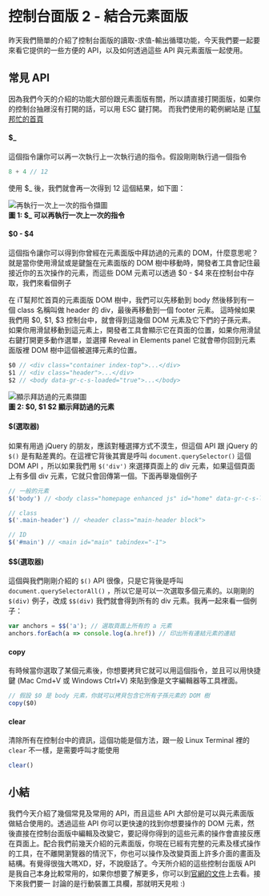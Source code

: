 # 控制台面版 2 - 結合元素面版
昨天我們簡單的介紹了控制台面版的讀取-求值-輸出循環功能，今天我們要一起要來看它提供的一些方便的 API，以及如何透過這些 API 與元素面版一起使用。

## 常見 API
因為我們今天的介紹的功能大部份跟元素面版有關，所以請直接打開面版，如果你的控制台抽屜沒有打開的話，可以用 ESC 鍵打開。
而我們使用的範例網站是 [iT幫邦忙的首頁](https://ithelp.ithome.com.tw/)

#### $_
這個指令讓你可以再一次執行上一次執行過的指令。假設剛剛執行過一個指令
```js
8 + 4 // 12 
```
使用 $_ 後，我們就會再一次得到 12 這個結果，如下圖：

![再執行一次上一次的指令擷圖](https://www.dropbox.com/s/t4rq3p6s6otxskd/redo-the-command.jpg?raw=1)  
**圖 1: $_ 可以再執行一次上一次的指令**

#### $0 - $4
這個指令讓你可以得到你曾經在元素面版中拜訪過的元素的 DOM，什麼意思呢？就是當你使用滑鼠或是鍵盤在元素面版的 DOM 樹中移動時，開發者工具會記住最接近你的五次操作的元素，而這些 DOM 元素可以透過 $0 - $4 來在控制台中存取，我們來看個例子

在 iT幫邦忙首頁的元素面版 DOM 樹中，我們可以先移動到 body 然後移到有一個 class 名稱叫做 header 的 div，最後再移動到一個 footer 元素。
這時候如果我們用 $0, $1, $3 控制台中，就會得到這幾個 DOM 元素及它下們的子孫元素。如果你用滑鼠移動到這元素上，開發者工具會顯示它在頁面的位置，如果你用滑鼠右鍵打開更多動作選單，並選擇 Reveal in Elements panel 它就會帶你回到元素面版裡 DOM 樹中這個被選擇元素的位置。

```js
$0 // <div class="container index-top">...</div>
$1 // <div class="header">...</div>
$2 // <body data-gr-c-s-loaded="true">...</body>
```

![顯示拜訪過的元素擷圖](https://www.dropbox.com/s/5cstj5yf6sb8tn6/remember-dom.jpg?raw=1)  
**圖 2: $0, $1 $2 顯示拜訪過的元素**

#### $(選取器)
如果有用過 jQuery 的朋友，應該對種選擇方式不漠生，但這個 API 跟 jQuery 的 `$()` 是有點差異的。在這裡它背後其實是呼叫 `document.querySelector()` 這個 DOM API ，所以如果我們用 `$('div')` 來選擇頁面上的 div 元素，如果這個頁面上有多個 div 元素，它就只會回傳第一個。下面再舉幾個例子

```js
// 一般的元素
$('body') // <body class="homepage enhanced js" id="home" data-gr-c-s-loaded="true">

// class
$('.main-header') // <header class="main-header block">

// ID
$('#main') // <main id="main" tabindex="-1">
```
#### $$(選取器)
這個與我們剛剛介紹的 `$()` API 很像，只是它背後是呼叫 `document.querySelectorAll()` ，所以它是可以一次選取多個元素的。以剛剛的 `$(div)` 例子，改成 `$$(div)` 我們就會得到所有的 div 元素。我再一起來看一個例子：

```js
var anchors = $$('a'); // 選取頁面上所有的 a 元素
anchors.forEach(a => console.log(a.href)) // 印出所有連結元素的連結

```

#### copy
有時候當你選取了某個元素後，你想要拷貝它就可以用這個指令，並且可以用快捷鍵 (Mac Cmd+V 或 Windows Ctrl+V) 來貼到像是文字編輯器等工具裡面。
```js
// 假設 $0 是 body 元素，你就可以拷貝包含它所有子孫元素的 DOM 樹
copy($0)
```

#### clear
清除所有在控制台中的資訊，這個功能是個方法，跟一般 Linux Terminal 裡的 `clear` 不一樣，是需要呼叫才能使用
```js
clear()
```

## 小結
我們今天介紹了幾個常見及常用的 API，而且這些 API 大部份是可以與元素面版做結合使用的。透過這些 API 你可以更快速的找到你想要操作的 DOM 元素，然後直接在控制台面版中編輯及改變它，要記得你得到的這些元素的操作會直接反應在頁面上。配合我們前幾天介紹的元素面版，你現在已經有完整的元素及樣式操作的工具，在不離開瀏覽器的情況下，你也可以操作及改變頁面上許多介面的畫面及結構。有覺得很強大嗎XD，好，不說廢話了。今天所介紹的這些控制台面版 API 是我自己本身比較常用的，如果你想要了解更多，你可以到[官網的文件](https://developers.google.com/web/tools/chrome-devtools/console/)上去看。接下來我們要一
討論的是行動裝置工具欄，那就明天見啦 :)

